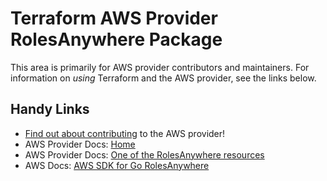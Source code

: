 # Terraform AWS Provider RolesAnywhere Package

This area is primarily for AWS provider contributors and maintainers. For information on _using_ Terraform and the AWS provider, see the links below.


## Handy Links

* [Find out about contributing](https://hashicorp.github.io/terraform-provider-aws/#contribute) to the AWS provider!
* AWS Provider Docs: [Home](https://registry.terraform.io/providers/hashicorp/aws/latest/docs)
* AWS Provider Docs: [One of the RolesAnywhere resources](https://registry.terraform.io/providers/hashicorp/aws/latest/docs/resources/rolesanywhere_trust_anchor)
* AWS Docs: [AWS SDK for Go RolesAnywhere](https://pkg.go.dev/github.com/aws/aws-sdk-go-v2/service/rolesanywhere)
